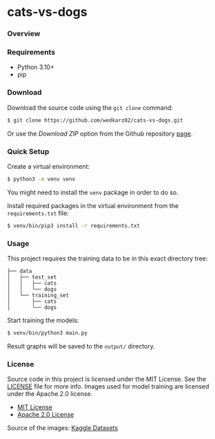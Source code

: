 
# cats-vs-dogs

### Overview



### Requirements

 - Python 3.10+
 - pip

### Download

Download the source code using the ```git clone``` command:

```bash
$ git clone https://github.com/wedkarz02/cats-vs-dogs.git
```

Or use the *Download ZIP* option from the Github repository [page](https://github.com/wedkarz02/cats-vs-dogs.git).

### Quick Setup

Create a virtual environment:

```bash
$ python3 -m venv venv
```
You might need to install the ```venv``` package in order to do so.

Install required packages in the virtual environment from the ```requirements.txt``` file:

```bash
$ venv/bin/pip3 install -r requirements.txt
```

### Usage

This project requires the training data to be in this exact directory tree:

```
├── data
│   ├── test_set
│   │   ├── cats
│   │   └── dogs
│   └── training_set
│       ├── cats
│       └── dogs
```

Start training the models:

```bash
$ venv/bin/python3 main.py
```

Result graphs will be saved to the ```output/``` directory.

### License

Source code in this project is licensed under the MIT License. See the [LICENSE](https://github.com/wedkarz02/movie_hub/blob/main/LICENSE) file for more info. Images used for model training are licensed under the Apache 2.0 license.
 - [MIT License](https://opensource.org/license/mit)
 - [Apache 2.0 License](https://www.apache.org/licenses/LICENSE-2.0)

Source of the images: [Kaggle Datasets](https://www.kaggle.com/datasets/bhavikjikadara/dog-and-cat-classification-dataset)
